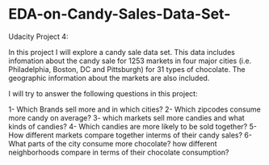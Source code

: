 # EDA-on-Candy-Sales-Data-Set-
Udacity Project 4: 

In this project I will explore a candy sale data set. This data includes infomation about the candy sale for 1253 markets in four major cities (i.e. Philadelphia, Boston, DC and Pittsburgh) for 31 types of chocolate. The geographic information about the markets are also included. 

I will try to answer the following questions in this project: 

1- Which Brands sell more and in which cities? 
2- Which zipcodes consume more candy on average? 
3- which markets sell more candies and what kinds of candies? 
4- Which candies are more likely to be sold together?
5- How different markets compare together interms of their candy sales? 
6- What parts of the city consume more chocolate? how different neighborhoods compare in terms of their chocolate consumption? 

